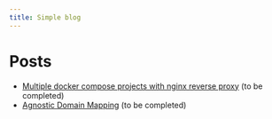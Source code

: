 ```yaml
---
title: Simple blog
---
```


# Posts

* [Multiple docker compose projects with nginx reverse proxy](post/post2) (to be completed)
* [Agnostic Domain Mapping](post/post1) (to be completed)
